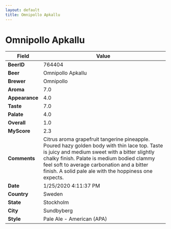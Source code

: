 ```yaml
---
layout: default
title: Omnipollo Apkallu
---
```


# Omnipollo Apkallu

| Field         | Value     |
|---------------|-----------|
| **BeerID** | 764404 |
| **Beer** | Omnipollo Apkallu |
| **Brewer** | Omnipollo |
| **Aroma** | 7.0 |
| **Appearance** | 4.0 |
| **Taste** | 7.0 |
| **Palate** | 4.0 |
| **Overall** | 1.0 |
| **MyScore** | 2.3 |
| **Comments** | Citrus aroma grapefruit tangerine pineapple. Poured hazy golden body with thin lace top. Taste is juicy and medium sweet with a bitter slightly chalky finish. Palate is medium bodied clammy feel soft to average carbonation and a bitter finish. A solid pale ale with the hoppiness one expects. |
| **Date** | 1/25/2020 4:11:37 PM |
| **Country** | Sweden |
| **State** | Stockholm |
| **City** | Sundbyberg |
| **Style** | Pale Ale - American (APA) |
